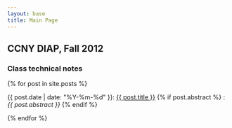 ```yaml
---
layout: base
title: Main Page
---
```


CCNY DIAP, Fall 2012
-------

### Class technical notes

{% for post in site.posts %}
<p>{{ post.date | date: "%Y-%m-%d" }}: <a href="{{ site.baseurl }}{{ post.url }}">{{ post.title }}</a>
{% if post.abstract %}
: <i> {{ post.abstract }} </i>
{% endif %}
</p>
{% endfor %}
